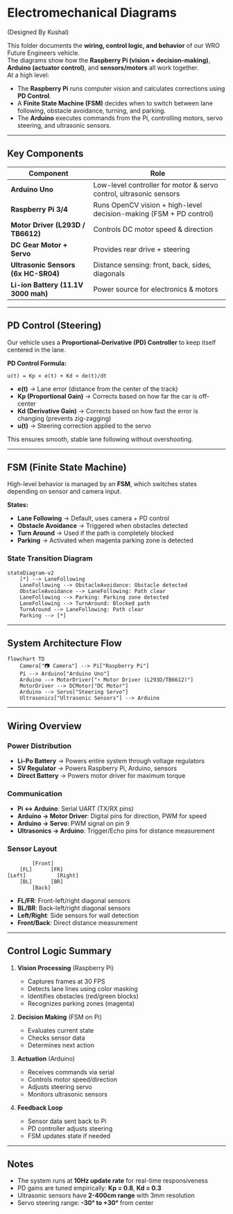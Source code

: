 # Electromechanical Diagrams

(Designed By Kushal)

This folder documents the **wiring, control logic, and behavior** of our WRO Future Engineers vehicle.  
The diagrams show how the **Raspberry Pi (vision + decision-making)**, **Arduino (actuator control)**, and **sensors/motors** all work together.  
At a high level:
- The **Raspberry Pi** runs computer vision and calculates corrections using **PD Control**.  
- A **Finite State Machine (FSM)** decides when to switch between lane following, obstacle avoidance, turning, and parking.  
- The **Arduino** executes commands from the Pi, controlling motors, servo steering, and ultrasonic sensors.  

---

## Key Components
| Component                        | Role                                                                 |
|----------------------------------|----------------------------------------------------------------------|
| **Arduino Uno**                  | Low-level controller for motor & servo control, ultrasonic sensors   |
| **Raspberry Pi 3/4**             | Runs OpenCV vision + high-level decision-making (FSM + PD control)   |
| **Motor Driver (L293D / TB6612)**| Controls DC motor speed & direction                                  |
| **DC Gear Motor + Servo**        | Provides rear drive + steering                                       |
| **Ultrasonic Sensors (6x HC-SR04)** | Distance sensing: front, back, sides, diagonals                   |
| **Li-ion Battery (11.1V 3000 mah)**| Power source for electronics & motors                                |

---

## PD Control (Steering)
Our vehicle uses a **Proportional–Derivative (PD) Controller** to keep itself centered in the lane.

**PD Control Formula:**
```
u(t) = Kp × e(t) + Kd × de(t)/dt
```

- **e(t)** → Lane error (distance from the center of the track)  
- **Kp (Proportional Gain)** → Corrects based on how far the car is off-center  
- **Kd (Derivative Gain)** → Corrects based on how fast the error is changing (prevents zig-zagging)  
- **u(t)** → Steering correction applied to the servo  

This ensures smooth, stable lane following without overshooting.

---

## FSM (Finite State Machine)
High-level behavior is managed by an **FSM**, which switches states depending on sensor and camera input.

**States:**
- **Lane Following** → Default, uses camera + PD control  
- **Obstacle Avoidance** → Triggered when obstacles detected  
- **Turn Around** → Used if the path is completely blocked  
- **Parking** → Activated when magenta parking zone is detected  

### State Transition Diagram

```mermaid
stateDiagram-v2
    [*] --> LaneFollowing
    LaneFollowing --> ObstacleAvoidance: Obstacle detected
    ObstacleAvoidance --> LaneFollowing: Path clear
    LaneFollowing --> Parking: Parking zone detected
    LaneFollowing --> TurnAround: Blocked path
    TurnAround --> LaneFollowing: Path clear
    Parking --> [*]
```

---

## System Architecture Flow

```mermaid
flowchart TD
    Camera["📷 Camera"] --> Pi["Raspberry Pi"]
    Pi --> Arduino["Arduino Uno"]
    Arduino --> MotorDriver["⚡ Motor Driver (L293D/TB6612)"]
    MotorDriver --> DCMotor["DC Motor"]
    Arduino --> Servo["Steering Servo"]
    Ultrasonics["Ultrasonic Sensors"] --> Arduino
```

---

## Wiring Overview

### Power Distribution
- **Li-Po Battery** → Powers entire system through voltage regulators
- **5V Regulator** → Powers Raspberry Pi, Arduino, sensors
- **Direct Battery** → Powers motor driver for maximum torque

### Communication
- **Pi ↔ Arduino**: Serial UART (TX/RX pins)
- **Arduino → Motor Driver**: Digital pins for direction, PWM for speed
- **Arduino → Servo**: PWM signal on pin 9
- **Ultrasonics → Arduino**: Trigger/Echo pins for distance measurement

### Sensor Layout
```
        [Front]
    [FL]      [FR]
[Left]          [Right]
    [BL]      [BR]
        [Back]
```
- **FL/FR**: Front-left/right diagonal sensors
- **BL/BR**: Back-left/right diagonal sensors
- **Left/Right**: Side sensors for wall detection
- **Front/Back**: Direct distance measurement

---

## Control Logic Summary

1. **Vision Processing** (Raspberry Pi)
   - Captures frames at 30 FPS
   - Detects lane lines using color masking
   - Identifies obstacles (red/green blocks)
   - Recognizes parking zones (magenta)

2. **Decision Making** (FSM on Pi)
   - Evaluates current state
   - Checks sensor data
   - Determines next action

3. **Actuation** (Arduino)
   - Receives commands via serial
   - Controls motor speed/direction
   - Adjusts steering servo
   - Monitors ultrasonic sensors

4. **Feedback Loop**
   - Sensor data sent back to Pi
   - PD controller adjusts steering
   - FSM updates state if needed

---

## Notes
- The system runs at **10Hz update rate** for real-time responsiveness
- PD gains are tuned empirically: **Kp = 0.8**, **Kd = 0.3**
- Ultrasonic sensors have **2-400cm range** with 3mm resolution
- Servo steering range: **-30° to +30°** from center

